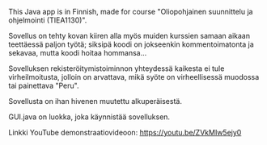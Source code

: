 This Java app is in Finnish, made for course "Oliopohjainen suunnittelu ja ohjelmointi (TIEA1130)".

Sovellus on tehty kovan kiiren alla myös muiden kurssien samaan aikaan teettäessä paljon työtä;
siksipä koodi on jokseenkin kommentoimatonta ja sekavaa, mutta koodi hoitaa hommansa...

Sovelluksen rekisteröitymistoiminnon yhteydessä kaikesta ei tule virheilmoitusta,
jolloin on arvattava, mikä syöte on virheellisessä muodossa tai painettava
"Peru".

Sovellusta on ihan hivenen muutettu alkuperäisestä.

GUI.java on luokka, joka käynnistää sovelluksen.

Linkki YouTube demonstraatiovideoon: https://youtu.be/ZVkMIw5ejy0

